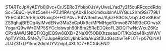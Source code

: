 $START$cJpXyAEYb0j9vc+CrJSERo3Ybkp0JsVyUweLYad7y215cuRRcqcdRdqSc+5BuCHyvKz5oe/H+PZJfIRArrgAbk81ocKmdxublnAUiYGuL2lrm9S/779k1YEECoDCArERj5XNoxqt3+FGlP4vUP4W3exltwJ/AjkzF83Ots/zbj2JXtvSKBnfZS9qhujBfEOq4yiMvdENw3Ma3eCpUk9c/MPMHgefOmvo878N93eCOrwsXYogarQ9wW+0MP5SYCclobwph50h8m25ReEDQkoFL2iDQiTwNcWxuZ6KzCPxtlAWU5NIQFKQgIEQ9w8QXB+ZNaXK5OBlXhzseaaOlT/Kx8za48koWWVApTVY8QJ5Me7yTUJupeRpSzLykhkSdaAkuSf3UdGsctiwTePL0T+p07QiNA1JUJZ3fxLP15no2dqhUYV2xipL4XLfO7+6CX4s$END$